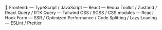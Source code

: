 🚀 Frontend:
― TypeScript / JavaScript
― React
― Redux Toolkit / Zustand / React Query / RTK Query
― Tailwind CSS / SCSS / CSS modules
― React Hook Form
― SSR / Optimized Performance / Code Splitting / Lazy Loading
― ESLint / Prettier
